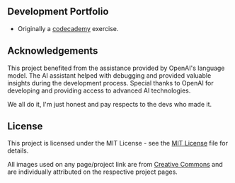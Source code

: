## Development Portfolio
- Originally a [codecademy](www.codecademy.com) exercise. 

## Acknowledgements

This project benefited from the assistance provided by OpenAI's language model. The AI assistant helped with debugging and provided valuable insights during the development process. Special thanks to OpenAI for developing and providing access to advanced AI technologies.

We all do it, I'm just honest and pay respects to the devs who made it.

## License

This project is licensed under the MIT License - see the [MIT License](https://opensource.org/licenses/MIT) file for details.

All images used on any page/project link are from [Creative Commons](https://creativecommons.org/) and are individually attributed on the respective project pages.

